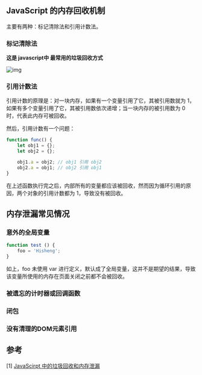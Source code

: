 ## JavaScript 的内存回收机制

主要有两种：标记清除法和引用计数法。



### 标记清除法

**这是 javascript中 最常用的垃圾回收方式**

![img](https://user-gold-cdn.xitu.io/2019/4/20/16a39f9f108cfc79?imageslim)



### 引用计数法

引用计数的原理是：对一块内存，如果有一个变量引用了它，其被引用数就为 1，如果有多个变量引用了它，其被引用数依次递增；当一块内存的被引用数为 0 时，代表此内存可被回收。

然后，引用计数有一个问题：

```js
function func() {
    let obj1 = {};
    let obj2 = {};

    obj1.a = obj2; // obj1 引用 obj2
    obj2.a = obj1; // obj2 引用 obj1
}
```

在上述函数执行完之后，内部所有的变量都应该被回收，然而因为循环引用的原因，两个对象的引用计数都为 1，导致没有被回收。



## 内存泄漏常见情况

### 意外的全局变量

```js
function test () {
    foo = 'Hisheng';
}
```

如上，foo 未使用 var 进行定义，默认成了全局变量，这并不是期望的结果，导致该变量所使用的内存在页面关闭之前都不会被回收。

### 被遗忘的计时器或回调函数

### 闭包

### 没有清理的DOM元素引用



## 参考

[1] [JavaScirpt 中的垃圾回收和内存泄漏](<https://juejin.im/post/5cb33660e51d456e811d2687>)